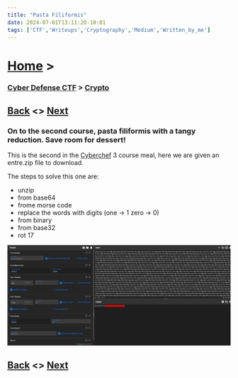 ```yaml
---
title: "Pasta Filiformis"
date: 2024-07-01T13:11:20-10:01
tags: ['CTF','Writeups','Cryptography','Medium','Written_by_me']
---
```



# [Home](https://jjolley91.github.io/blog/) >

###  [Cyber Defense CTF](https://jjolley91.github.io/blog/level_effect_cyber_defense_ctf_2024/) >  [Crypto](https://jjolley91.github.io/blog/level_effect_cyber_defense_ctf_2024/crypto/)

## [Back](https://jjolley91.github.io/blog/level_effect_cyber_defense_ctf_2024/crypto/word_salad)  <> [Next](https://jjolley91.github.io/blog/level_effect_cyber_defense_ctf_2024/crypto/cipher_pudding)

### On to the second course, pasta filiformis with a tangy reduction. Save room for dessert!

This is the second in the [Cyberchef](https://cyberchef.org/) 3 course meal, here we are given an entre.zip file to download.

The steps to solve this one are:

* unzip 
* from base64 
* frome morse code 
* replace the words with digits (one -> 1 zero -> 0) 
* from binary 
* from base32 
* rot 17 

![pasta_filiformis](https://github.com/jjolley91/blog/blob/main/static/le_ctf_24/pasta_filiformis.png?raw=true)


## [Back](https://jjolley91.github.io/blog/level_effect_cyber_defense_ctf_2024/crypto/word_salad)  <> [Next](https://jjolley91.github.io/blog/level_effect_cyber_defense_ctf_2024/crypto/cipher_pudding)